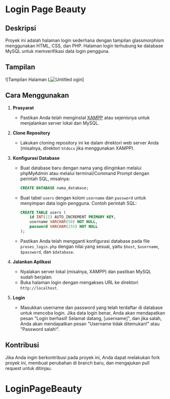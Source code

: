 # Login Page Beauty
## Deskripsi
Proyek ini adalah halaman login sederhana dengan tampilan glassmorphism menggunakan HTML, CSS, dan PHP. Halaman login terhubung ke database MySQL untuk memverifikasi data login pengguna.
## Tampilan
![Tampilan Halaman L![Untitled](https://github.com/agusprasetyo328/LoginPageBeauty/assets/117325376/c588e473-8991-4ee6-82be-84ad3ed4e9a6)
ogin]
## Cara Menggunakan

1. **Prasyarat**
   - Pastikan Anda telah menginstal [XAMPP](https://www.apachefriends.org/index.html) atau sejenisnya untuk menjalankan server lokal dan MySQL.

2. **Clone Repository**
   - Lakukan cloning repository ini ke dalam direktori web server Anda (misalnya, direktori `htdocs` jika menggunakan XAMPP).

3. **Konfigurasi Database**
   - Buat database baru dengan nama yang diinginkan melalui phpMyAdmin atau melalui terminal/Command Prompt dengan perintah SQL, misalnya:
     ```sql
     CREATE DATABASE nama_database;
     ```
   - Buat tabel `users` dengan kolom `username` dan `password` untuk menyimpan data login pengguna. Contoh perintah SQL:
     ```sql
     CREATE TABLE users (
         id INT(11) AUTO_INCREMENT PRIMARY KEY,
         username VARCHAR(50) NOT NULL,
         password VARCHAR(255) NOT NULL
     );
     ```
   - Pastikan Anda telah mengganti konfigurasi database pada file `proses_login.php` dengan nilai yang sesuai, yaitu `$host`, `$username`, `$password`, dan `$database`.

4. **Jalankan Aplikasi**
   - Nyalakan server lokal (misalnya, XAMPP) dan pastikan MySQL sudah berjalan.
   - Buka halaman login dengan mengakses URL ke direktori  `http://localhost`.

5. **Login**
   - Masukkan username dan password yang telah terdaftar di database untuk mencoba login. Jika data login benar, Anda akan mendapatkan pesan "Login berhasil! Selamat datang, [username]", dan jika salah, Anda akan mendapatkan pesan "Username tidak ditemukan!" atau "Password salah!".

## Kontribusi

Jika Anda ingin berkontribusi pada proyek ini, Anda dapat melakukan fork proyek ini, membuat perubahan di branch baru, dan mengajukan pull request untuk ditinjau.
# LoginPageBeauty
